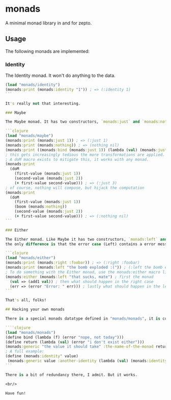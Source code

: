 # monads

A minimal monad library in and for zepto.

## Usage

The following monads are implemented:

### Identity

The Identity monad. It won't do anything to the data.

````clojure
(load "monads/identity")
(monads:print (monads:identity "1")) ; => (:identity 1)
```

It's really not that interesting.

### Maybe

The Maybe monad. It has two constructors, `monads:just` and `monads:nothing`:

```clojure
(load "monads/maybe")
(monads:print (monads:just 1)) ; => (:just 1)
(monads:print (monads:nothing)) ; => (nothing nil)
(monads:print ((monads:bind (monads:just 1)) (lambda (val) (monads:just (add1 val))))) ; => (:just 2)
; this gets increasingly tedious the more transformations are applied.
; A doM macro exists to mitigate this, it works with any monad.
(monads:print
  (doM 
    (first-value (monads:just 1))
    (second-value (monads:just 2))
    (+ first-value second-value))) ; => (:just 3)
; of course, nothing will compose, but hijack the computation
(monads:print
  (doM
    (first-value (monads:just 1))
    (boom (monads:nothing))
    (second-value (monads:just 2))
    (+ first-value second-value))) ; => (:nothing nil)
```

### Either

The Either monad. Like Maybe it has two constructors, `monads:left` and `monads:right`,
the only difference is that the error case (Left) contains a error message/object:

```clojure
(load "monads/either")
(monads:print (monads:right :foobar)) ; => (:right :foobar)
(monads:print (monads:left "the bomb exploded :(")) ; (:left the bomb exploded :()
; To do something with the Either monad, use the monads:either macro like so:
(monads:either (monads:left "that sucks, mate") ; first the monad
  (val => (add1 val)) ; then what should happen in the right case
  (err => (error "Error: " err))) ; lastly what should happen in the left case
```

That's all, folks!

## Hacking your own monads

There is a special monads datatype defined in "monads/monads", it is constructed like so:

````clojure
(load "monads/monads")
(define bind (lambda (f) (error "nope, not today")))
(define return (lambda (val) (error "i don't exist either")))
(monads:generic "the value it should take" :the-name-of-the-monad return bind)
; A full example:
(define (monads:identity' value)
 (monads:generic value :another-identity (lambda (val) (monads:identity val)) (lambda (f) (f value))))
```

There is a bit of redundancy there, I admit. But it works.

<br/>

Have fun!
